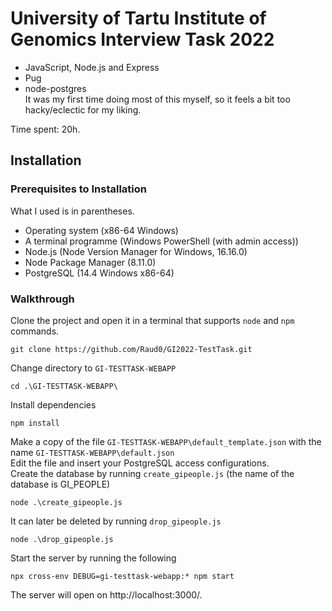 # University of Tartu Institute of Genomics Interview Task 2022  
* JavaScript, Node.js and Express  
* Pug  
* node-postgres  
It was my first time doing most of this myself, so it feels a bit too hacky/eclectic for my liking.  

Time spent: 20h.  

## Installation  
### Prerequisites to Installation  
What I used is in parentheses.  
* Operating system (x86-64 Windows)  
* A terminal programme (Windows PowerShell (with admin access))  
* Node.js (Node Version Manager for Windows, 16.16.0)  
* Node Package Manager (8.11.0)  
* PostgreSQL (14.4 Windows x86-64)  

### Walkthrough
Clone the project and open it in a terminal that supports `node` and `npm` commands.  
```
git clone https://github.com/Raud0/GI2022-TestTask.git
```  
Change directory to `GI-TESTTASK-WEBAPP`  
```
cd .\GI-TESTTASK-WEBAPP\
```  
Install dependencies  
```
npm install
```
Make a copy of the file `GI-TESTTASK-WEBAPP\default_template.json` with the name `GI-TESTTASK-WEBAPP\default.json`  
Edit the file and insert your PostgreSQL access configurations.  
Create the database by running `create_gipeople.js` (the name of the database is GI_PEOPLE)   
```
node .\create_gipeople.js
```  
It can later be deleted by running `drop_gipeople.js`  
```
node .\drop_gipeople.js
```  
Start the server by running the following  
```
npx cross-env DEBUG=gi-testtask-webapp:* npm start
```  
The server will open on http://localhost:3000/.  

